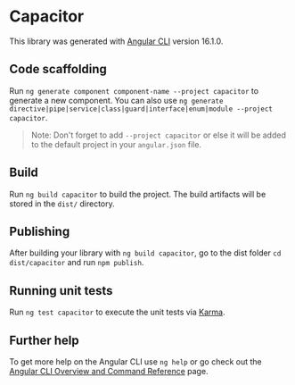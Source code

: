 # Capacitor

This library was generated with [Angular CLI](https://github.com/angular/angular-cli) version 16.1.0.

## Code scaffolding

Run `ng generate component component-name --project capacitor` to generate a new component. You can also use `ng generate directive|pipe|service|class|guard|interface|enum|module --project capacitor`.

> Note: Don't forget to add `--project capacitor` or else it will be added to the default project in your `angular.json` file.

## Build

Run `ng build capacitor` to build the project. The build artifacts will be stored in the `dist/` directory.

## Publishing

After building your library with `ng build capacitor`, go to the dist folder `cd dist/capacitor` and run `npm publish`.

## Running unit tests

Run `ng test capacitor` to execute the unit tests via [Karma](https://karma-runner.github.io).

## Further help

To get more help on the Angular CLI use `ng help` or go check out the [Angular CLI Overview and Command Reference](https://angular.io/cli) page.

